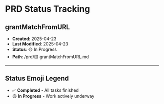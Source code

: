 # PRD Status Tracking

## grantMatchFromURL
- **Created**: 2025-04-23
- **Last Modified**: 2025-04-23
- **Status**: 🟡 In Progress
- **Path**: /prd/🟨 grantMatchFromURL.md

---
## Status Emoji Legend
- ✅ **Completed** - All tasks finished
- 🟡 **In Progress** - Work actively underway
